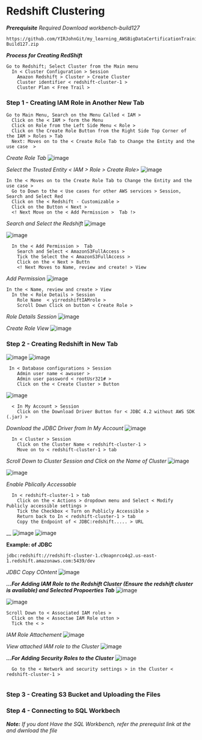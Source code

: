 # Redshift Clustering

***Prerequisite***
_Required Download workbench-build127_

```
https://github.com/YIRJohnGit/my_learning_AWSBigDataCertificationTraining/raw/main/Workbench-Build127.zip
```
***Process for Creating RedShift***
```
Go to Redshift; Select Cluster from the Main menu
  In < Cluster Configuration > Session
    Amazon Redshift > Cluster > Create Cluster
    Cluster identifier < redshift-cluster-1 >
    Cluster Plan < Free Trail > 
```

### Step 1 - Creating IAM Role in Another New Tab ###
```
Go to Main Menu, Search on the Menu Called < IAM >
  Click on the < IAM > form the Menu
  Click on Role from the Left Side Menu < Role >
  Click on the Create Role Button from the Right Side Top Corner of the IAM > Roles > Tab
  Next: Moves on to the < Create Role Tab to Change the Entity and the use case  >
```
_Create Role Tab_
![image](https://user-images.githubusercontent.com/111234771/200304014-b25912b0-736a-46cf-94b0-254d919245d5.png)

_Select the Trusted Entity < IAM > Role > Create Role>_
![image](https://user-images.githubusercontent.com/111234771/200304895-7c512acd-a304-4137-910a-aef19907a39a.png)


```
In the < Moves on to the Create Role Tab to Change the Entity and the use case >
  Go to Down to the < Use cases for other AWS services > Session, Search and Select Red
  Click on the < Redshift - Customizable >
  Click on the Button < Next >
  <! Next Move on the < Add Permission >  Tab !>
```
_Search and Select the Redshift_
![image](https://user-images.githubusercontent.com/111234771/200305321-4715076f-cdb4-4000-aaeb-60f061628105.png)

![image](https://user-images.githubusercontent.com/111234771/200305934-d95830d4-929f-4c97-a832-114ba17ea15e.png)

```
  In the < Add Permission >  Tab
    Search and Select < AmazonS3FullAccess >
    Tick the Select the < AmazonS3FullAccess >
    Click on the < Next > Buttn
    <! Next Moves to Name, review and create! > View
```
_Add Permission_
![image](https://user-images.githubusercontent.com/111234771/200306627-85b14eeb-2974-40da-8566-8289d137a24e.png)


```
In the < Name, review and create > View
  In the < Role Details > Session
    Role Name  < yirredshiftIAMrole >
    Scroll Down Click on button < Create Role >
```
_Role Details Session_
![image](https://user-images.githubusercontent.com/111234771/200307641-d18d4fbb-cd89-4c60-b17f-cf1de01f7084.png)

_Create Role View_
![image](https://user-images.githubusercontent.com/111234771/200307824-084250f5-a916-4345-a9b0-31cccda20130.png)



### Step 2 - Creating Redshift in New Tab ###

![image](https://user-images.githubusercontent.com/111234771/200163540-ee9b4b04-0ccc-434e-b83b-d844a5934233.png)
![image](https://user-images.githubusercontent.com/111234771/200163997-466379f8-5004-4614-82fd-db85689ead59.png)
```
 In < Database configurations > Session
    Admin user name < awsuser >
    Admin user password < rootUsr321# >
    Click on the < Create Cluster > Button
```
![image](https://user-images.githubusercontent.com/111234771/200164535-316d9a57-2ab7-4ee2-a0a4-1381312092e1.png)
```
  < In My Account > Session
    Click on the Download Driver Button for < JDBC 4.2 without AWS SDK (.jar) >
```
_Download the JDBC Driver from In My Account_ 
![image](https://user-images.githubusercontent.com/111234771/200164854-16801969-bcdd-40f6-b57f-9fa597fb75b6.png)

```
  In < Cluster > Session
    Click on the Cluster Name < redshift-cluster-1 >
    Move on to < redshift-cluster-1 > tab
```
_Scroll Down to Cluster Session and Click on the Name of Cluster_ 
![image](https://user-images.githubusercontent.com/111234771/200301367-32d7f50a-d743-4012-a505-bfae76305506.png)

![image](https://user-images.githubusercontent.com/111234771/200301567-2b15f8aa-7769-440d-8f36-1dd5326f339f.png)

_Enable Pblically Accessable_
```
  In < redshift-cluster-1 > tab
    Click on the < Actions > dropdown menu and Select < Modify Publicly accessible settings >
    Tick the Checkbox < Turn on Publicly Accessible > 
    Return back to In < redshift-cluster-1 > tab
    Copy the Endpoint of < JDBC:redshift..... > URL 
```
__
![image](https://user-images.githubusercontent.com/111234771/200302060-cdab8711-aac8-4869-8dbe-60d7f8c8970e.png)
![image](https://user-images.githubusercontent.com/111234771/200302440-190b7964-8a68-4147-bb29-41624f2d0b07.png)

__Example: of JDBC__
```
jdbc:redshift://redshift-cluster-1.c9oapnrco4q2.us-east-1.redshift.amazonaws.com:5439/dev
```
_JDBC Copy COntent_
![image](https://user-images.githubusercontent.com/111234771/200303009-3f275d91-3817-43b5-8512-2b8b74c9ce05.png)

***...For Adding IAM Role to the Redshift Cluster (Ensure the redshift cluster is available) and Selected Propoerties Tab***
![image](https://user-images.githubusercontent.com/111234771/200308880-9ba146b3-8774-4241-8577-34cf9112bf15.png)

![image](https://user-images.githubusercontent.com/111234771/200309024-03ecb60c-af11-404b-b3e5-570d6c95b105.png)

```
Scroll Down to < Associated IAM roles >
  Click on the < Assoctae IAM Role utton >
  Tick the < >
```
_IAM Role Attachement_
![image](https://user-images.githubusercontent.com/111234771/200309335-1a69395c-f670-4a92-bc98-50d51607de10.png)

_View attached IAM role to the Cluster_
![image](https://user-images.githubusercontent.com/111234771/200309618-6c50c7b9-e5db-42fa-976e-549ca59bca1f.png)

***...For Adding Security Roles to the Cluster***
![image](https://user-images.githubusercontent.com/111234771/200309950-a7f820c4-1c9c-4a09-b4d1-135405fe91e5.png)
```
  Go to the < Network and security settings > in the Cluster < redshift-cluster-1 >
  
```

### Step 3 - Creating S3 Bucket and Uploading the Files ###

### Step 4 - Connecting to SQL Workbech ###
***Note:*** _If you dont Have the SQL Workbench, refer the prerequist link at the and dwnload the file_

